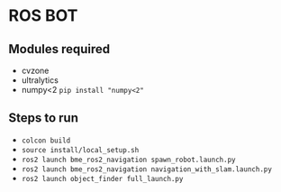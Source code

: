# ROS BOT

## Modules required
  - cvzone
  - ultralytics
  - numpy<2 `pip install "numpy<2"`

## Steps to run
  - `colcon build`
  - `source install/local_setup.sh`
  - `ros2 launch bme_ros2_navigation spawn_robot.launch.py`
  - `ros2 launch bme_ros2_navigation navigation_with_slam.launch.py`
  - `ros2 launch object_finder full_launch.py`